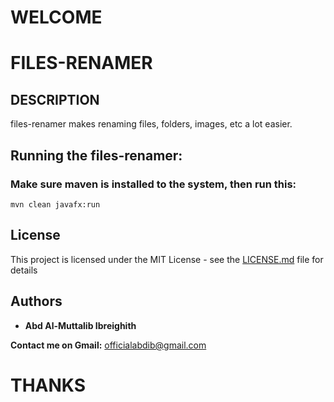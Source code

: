 # WELCOME
# FILES-RENAMER

## DESCRIPTION

files-renamer makes renaming files, folders, images, etc a lot easier.

## Running the files-renamer:
### Make sure maven is installed to the system, then run this:
```
mvn clean javafx:run
```
## License

This project is licensed under the MIT License - see the [LICENSE.md](LICENSE) file for details

## Authors

* **Abd Al-Muttalib Ibreighith**


**Contact me on Gmail:** officialabdib@gmail.com

# THANKS